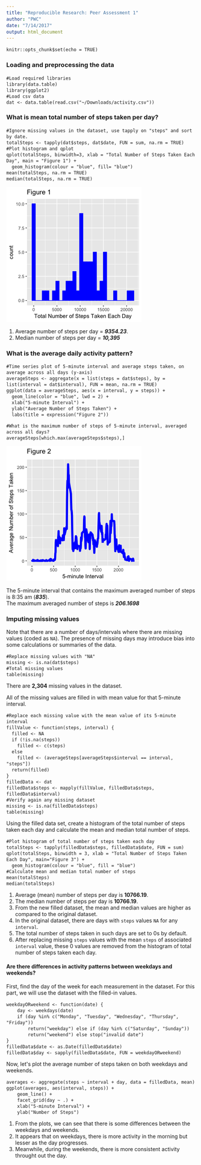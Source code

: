 ```yaml
---
title: "Reproducible Research: Peer Assessment 1"
author: "PWC"
date: "7/14/2017"
output: html_document
---
```


```{r setup, include=FALSE}
knitr::opts_chunk$set(echo = TRUE)
```

### Loading and preprocessing the data
```{r dat, echo = TRUE}
#Load required libraries
library(data.table)
library(ggplot2)
#Load csv data
dat <- data.table(read.csv("~/Downloads/activity.csv"))
```

### What is mean total number of steps taken per day?
```{r totalSteps, echo = TRUE}
#Ignore missing values in the dataset, use tapply on "steps" and sort by date. 
totalSteps <- tapply(dat$steps, dat$date, FUN = sum, na.rm = TRUE)
#Plot histogram and qplot
qplot(totalSteps, binwidth=3, xlab = "Total Number of Steps Taken Each Day", main = "Figure 1") + 
  geom_histogram(colour = "blue", fill= "blue")
mean(totalSteps, na.rm = TRUE)
median(totalSteps, na.rm = TRUE)
```
![plot of totalSteps](instructions_fig/totalSteps.png) 

1. Average number of steps per day = ***9354.23***.
2. Median number of steps per day = ***10,395***


### What is the average daily activity pattern?
```{r averageSteps, echo = TRUE}
#Time series plot of 5-minute interval and average steps taken, on average across all days (y-axis)
averageSteps <- aggregate(x = list(steps = dat$steps), by = list(interval = dat$interval), FUN = mean, na.rm = TRUE)
ggplot(data = averageSteps, aes(x = interval, y = steps)) +
  geom_line(color = "blue", lwd = 2) + 
  xlab("5-minute Interval") + 
  ylab("Average Number of Steps Taken") + 
  labs(title = expression("Figure 2"))
```
```{r averageSteps, echo = TRUE}
#What is the maximum number of steps of 5-minute interval, averaged across all days?
averageSteps[which.max(averageSteps$steps),]
```
![plot of averageSteps](instructions_fig/averageSteps.png) 

The 5-minute interval that contains the maximum averaged number of steps is 8:35 am (***835***).  
The maximum averaged number of steps is ***206.1698***


### Imputing missing values

Note that there are a number of days/intervals where there are missing values (coded as `NA`).
The presence of missing days may introduce bias into some calculations or summaries of the data.
```{r missing, echo = TRUE}
#Replace missing values with "NA"
missing <- is.na(dat$steps)
#Total missing values
table(missing)
```
There are **2,304** missing values in the dataset.

All of the missing values are filled in with mean value for that 5-minute interval.
```{r fill.value, echo = TRUE}
#Replace each missing value with the mean value of its 5-minute interval
fillValue <- function(steps, interval) {
  filled <- NA
  if (!is.na(steps))
    filled <- c(steps)
  else
    filled <- (averageSteps[averageSteps$interval == interval, "steps"])
  return(filled)
}
filledData <- dat
filledData$steps <- mapply(fillValue, filledData$steps, filledData$interval)
#Verify again any missing dataset
missing <- is.na(filledData$steps)
table(missing)
```

Using the filled data set, create a histogram of the total number of steps taken each day and calculate the mean and median total number of steps.
```{r totalSteps, echo = TRUE}
#Plot histogram of total number of steps taken each day
totalSteps <- tapply(filledData$steps, filledData$date, FUN = sum)
qplot(totalSteps, binwidth = 3, xlab = "Total Number of Steps Taken Each Day", main="Figure 3") + 
  geom_histogram(colour = "blue", fill = "blue")
#Calculate mean and median total number of steps
mean(totalSteps)
median(totalSteps)
```

1. Average (mean) number of steps per day is **10766.19**.
2. The median number of steps per day is **10766.19**.
3. From the new filled dataset, the mean and median values are higher as compared to the original dataset. 
4. In the original dataset, there are days with `steps` values `NA` for any `interval`. 
5. The total number of steps taken in such days are set to 0s by default. 
6. After replacing missing `steps` values with the mean `steps` of associated `interval` value, these 0 values are removed from the histogram of total number of steps taken each day.

#### Are there differences in activity patterns between weekdays and weekends?
First, find the day of the week for each measurement in the dataset. For
this part, we will use the dataset with the filled-in values.
```{r}
weekdayORweekend <- function(date) {
    day <- weekdays(date)
    if (day %in% c("Monday", "Tuesday", "Wednesday", "Thursday", "Friday")) 
        return("weekday") else if (day %in% c("Saturday", "Sunday")) 
        return("weekend") else stop("invalid date")
}
filledData$date <- as.Date(filledData$date)
filledData$day <- sapply(filledData$date, FUN = weekdayORweekend)
```

Now, let's plot the average number of steps taken on both weekdays and weekends.

```{r}
averages <- aggregate(steps ~ interval + day, data = filledData, mean)
ggplot(averages, aes(interval, steps)) + 
    geom_line() + 
    facet_grid(day ~ .) + 
    xlab("5-minute Interval") + 
    ylab("Number of Steps")
```



1. From the plots, we can see that there is some differences between the weekdays and weekends.
2. It appears that on weekdays, there is more activity in the morning but lesser as the day progresses.
3. Meanwhile, during the weekends, there is more consistent activity throught out the day. 






